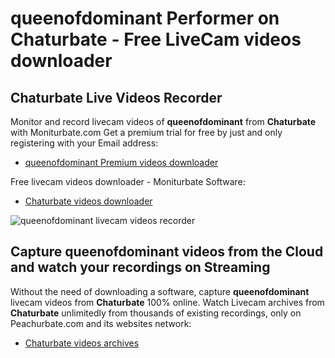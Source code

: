 # queenofdominant Performer on Chaturbate - Free LiveCam videos downloader

## Chaturbate Live Videos Recorder

Monitor and record livecam videos of **queenofdominant** from **Chaturbate** with Moniturbate.com
Get a premium trial for free by just and only registering with your Email address:
* [queenofdominant Premium videos downloader](https://moniturbate.com/request-demo-licence-key.html)

Free livecam videos downloader - Moniturbate Software:
* [Chaturbate videos downloader](https://moniturbate.com/moniturbate-download-software.html)

![queenofdominant livecam videos recorder](https://peachurnet.com/templates/moniturbate-software.png)


## Capture queenofdominant videos from the Cloud and watch your recordings on Streaming

Without the need of downloading a software, capture **queenofdominant** livecam videos from **Chaturbate** 100% online.
Watch Livecam archives from **Chaturbate** unlimitedly from thousands of existing recordings, only on Peachurbate.com and its websites network:
* [Chaturbate videos archives](https://peachurnet.com/)